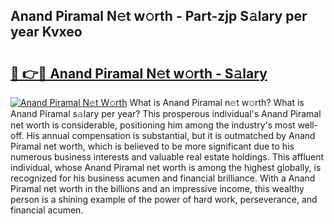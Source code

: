 ## Anand Piramal N𝚎t w𝚘rth - Part-zjp S𝚊lary per year Kvxeo

# <h2><a href="http://gc4b9ki.nevu.top/?p=Anand+Piramal">🔗 👉🔴 Anand Piramal N𝚎t w𝚘rth - S𝚊lary</a></h2>

[![Anand Piramal N𝚎t W𝚘rth](https://i.imgur.com/Oavwk0R.jpeg)](http://gc4b9ki.nevu.top/?p=Anand+Piramal)
What is Anand Piramal n𝚎t w𝚘rth? What is Anand Piramal s𝚊lary per year?
This prosperous individual's Anand Piramal net worth is considerable, positioning him among the industry's most well-off. His annual compensation is substantial, but it is outmatched by Anand Piramal net worth, which is believed to be more significant due to his numerous business interests and valuable real estate holdings. This affluent individual, whose Anand Piramal net worth is among the highest globally, is recognized for his business acumen and financial brilliance. With a Anand Piramal net worth in the billions and an impressive income, this wealthy person is a shining example of the power of hard work, perseverance, and financial acumen.
